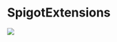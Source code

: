 # SpigotExtensions
[![](https://jitpack.io/v/HeadpatServices/SpigotExtensions.svg)](https://jitpack.io/#HeadpatServices/SpigotExtensions)
